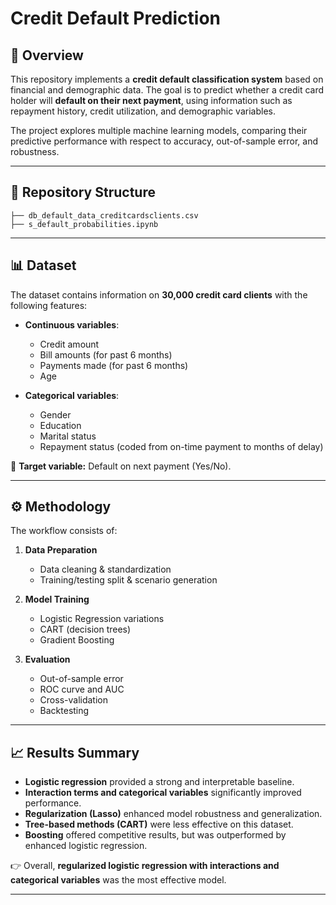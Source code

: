 # Credit Default Prediction  

## 📌 Overview  
This repository implements a **credit default classification system** based on financial and demographic data. The goal is to predict whether a credit card holder will **default on their next payment**, using information such as repayment history, credit utilization, and demographic variables.  

The project explores multiple machine learning models, comparing their predictive performance with respect to accuracy, out-of-sample error, and robustness.  

---

## 📂 Repository Structure  

```
├── db_default_data_creditcardsclients.csv
├── s_default_probabilities.ipynb
```

---

## 📊 Dataset  

The dataset contains information on **30,000 credit card clients** with the following features:  

- **Continuous variables**:  
  - Credit amount  
  - Bill amounts (for past 6 months)  
  - Payments made (for past 6 months)  
  - Age  

- **Categorical variables**:  
  - Gender  
  - Education  
  - Marital status  
  - Repayment status (coded from on-time payment to months of delay)  

🎯 **Target variable:** Default on next payment (Yes/No).  

---

## ⚙️ Methodology  

The workflow consists of:  

1. **Data Preparation**  
   - Data cleaning & standardization  
   - Training/testing split & scenario generation  

2. **Model Training**  
   - Logistic Regression variations  
   - CART (decision trees)  
   - Gradient Boosting  

3. **Evaluation**  
   - Out-of-sample error  
   - ROC curve and AUC  
   - Cross-validation  
   - Backtesting  

---

## 📈 Results Summary  

- **Logistic regression** provided a strong and interpretable baseline.  
- **Interaction terms and categorical variables** significantly improved performance.  
- **Regularization (Lasso)** enhanced model robustness and generalization.  
- **Tree-based methods (CART)** were less effective on this dataset.  
- **Boosting** offered competitive results, but was outperformed by enhanced logistic regression.  

👉 Overall, **regularized logistic regression with interactions and categorical variables** was the most effective model.  

---
